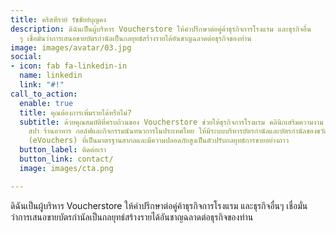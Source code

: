 ```yaml
---
title: คริสฑีราย์ รัชชัยย์บุญคง
description: ดิฉันเป็นผู้บริหาร Voucherstore ให้คำปรึกษาต่อคู่ค้าธุรกิจการโรงแรม และธุรกิจอื่น
  ๆ เชื่อมั่นว่าการเสนอขายบัตรกำนัลเป็นกลยุทธ์สร้างรายได้อันชาญฉลาดต่อธุรกิจของท่าน
image: images/avatar/03.jpg
social:
- icon: fab fa-linkedin-in
  name: linkedin
  link: "#!"
call_to_action:
  enable: true
  title: คุณต้องการเพิ่มรายได้หรือไม่?
  subtitle: ด้วยคุณสมบัติที่ครบถ้วนของ Voucherstore ช่วยให้ธุรกิจการโรงแรม คลินิกเสริมความงาม
    สปา ร้านอาหาร กอล์ฟและกิจกรรมนันทนาการในประเทศไทย ให้มีระบบบริหารบัตรกำนัลและบัตรกำนัลของขวัญอิเล็กทรอนิกส์
    (eVouchers) ที่เป็นมาตรฐานสากลและมีความปลอดภัยสูงเป็นตัวปรับกลยุทธ์การขายอย่างถาว
  button_label: ติดต่อเรา
  button_link: contact/
  image: images/cta.png

---
```

ดิฉันเป็นผู้บริหาร Voucherstore ให้คำปรึกษาต่อคู่ค้าธุรกิจการโรงแรม และธุรกิจอื่นๆ เชื่อมั่นว่าการเสนอขายบัตรกำนัลเป็นกลยุทธ์สร้างรายได้อันชาญฉลาดต่อธุรกิจของท่าน